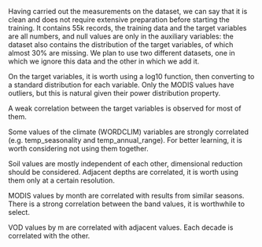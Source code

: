 Having carried out the measurements on the dataset, we can say that it is clean and does not require extensive preparation before starting the training. It contains 55k records, the training data and the target variables are all numbers, and null values are only in the auxiliary variables: the dataset also contains the distribution of the target variables, of which almost 30% are missing. We plan to use two different datasets, one in which we ignore this data and the other in which we add it.

On the target variables, it is worth using a log10 function, then converting to a standard distribution for each variable. Only the MODIS values have outliers, but this is natural given their power distribution property.

A weak correlation between the target variables is observed for most of them.

Some values of the climate (WORDCLIM) variables are strongly correlated (e.g. temp_seasonality and temp_annual_range). For better learning, it is worth considering not using them together. 

Soil values are mostly independent of each other, dimensional reduction should be considered. Adjacent depths are correlated, it is worth using them only at a certain resolution.

MODIS values by month are correlated with results from similar seasons. There is a strong correlation between the band values, it is worthwhile to select.

VOD values by m are correlated with adjacent values. Each decade is correlated with the other.
